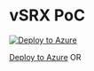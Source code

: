 # vSRX PoC
[![Deploy to Azure](http://azuredeploy.net/deploybutton.png)](https://azuredeploy.net/)




<a href="https://portal.azure.com/#create/Microsoft.Template/uri/${encodeURIComponent(https://raw.githubusercontent.com/woutervanranst/vsrx/master/azuredeploy.json)}">Deploy to Azure</a>
OR
